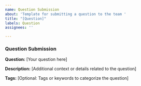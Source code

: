 ```yaml
---
name: Question Submission
about: 'Template for submitting a question to the team '
title: "[Question]"
labels: Question
assignees: ''

---
```


### Question Submission

**Question:** [Your question here]

**Description:** [Additional context or details related to the question]

**Tags:** [Optional: Tags or keywords to categorize the question]
